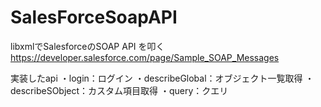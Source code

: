# SalesForceSoapAPI

libxmlでSalesforceのSOAP API を叩く
https://developer.salesforce.com/page/Sample_SOAP_Messages

実装したapi
・login：ログイン
・describeGlobal：オブジェクト一覧取得
・describeSObject：カスタム項目取得
・query：クエリ
